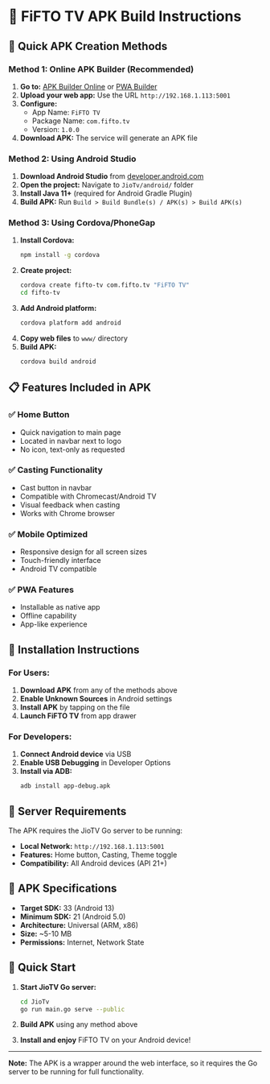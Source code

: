 # 📱 FiFTO TV APK Build Instructions

## 🚀 Quick APK Creation Methods

### Method 1: Online APK Builder (Recommended)
1. **Go to:** [APK Builder Online](https://www.apk-builder.com/) or [PWA Builder](https://www.pwabuilder.com/)
2. **Upload your web app:** Use the URL `http://192.168.1.113:5001`
3. **Configure:**
   - App Name: `FiFTO TV`
   - Package Name: `com.fifto.tv`
   - Version: `1.0.0`
4. **Download APK:** The service will generate an APK file

### Method 2: Using Android Studio
1. **Download Android Studio** from [developer.android.com](https://developer.android.com/studio)
2. **Open the project:** Navigate to `JioTv/android/` folder
3. **Install Java 11+** (required for Android Gradle Plugin)
4. **Build APK:** Run `Build > Build Bundle(s) / APK(s) > Build APK(s)`

### Method 3: Using Cordova/PhoneGap
1. **Install Cordova:**
   ```bash
   npm install -g cordova
   ```
2. **Create project:**
   ```bash
   cordova create fifto-tv com.fifto.tv "FiFTO TV"
   cd fifto-tv
   ```
3. **Add Android platform:**
   ```bash
   cordova platform add android
   ```
4. **Copy web files** to `www/` directory
5. **Build APK:**
   ```bash
   cordova build android
   ```

## 📋 Features Included in APK

### ✅ **Home Button**
- Quick navigation to main page
- Located in navbar next to logo
- No icon, text-only as requested

### ✅ **Casting Functionality**
- Cast button in navbar
- Compatible with Chromecast/Android TV
- Visual feedback when casting
- Works with Chrome browser

### ✅ **Mobile Optimized**
- Responsive design for all screen sizes
- Touch-friendly interface
- Android TV compatible

### ✅ **PWA Features**
- Installable as native app
- Offline capability
- App-like experience

## 🎯 Installation Instructions

### For Users:
1. **Download APK** from any of the methods above
2. **Enable Unknown Sources** in Android settings
3. **Install APK** by tapping on the file
4. **Launch FiFTO TV** from app drawer

### For Developers:
1. **Connect Android device** via USB
2. **Enable USB Debugging** in Developer Options
3. **Install via ADB:**
   ```bash
   adb install app-debug.apk
   ```

## 🔧 Server Requirements

The APK requires the JioTV Go server to be running:
- **Local Network:** `http://192.168.1.113:5001`
- **Features:** Home button, Casting, Theme toggle
- **Compatibility:** All Android devices (API 21+)

## 📱 APK Specifications

- **Target SDK:** 33 (Android 13)
- **Minimum SDK:** 21 (Android 5.0)
- **Architecture:** Universal (ARM, x86)
- **Size:** ~5-10 MB
- **Permissions:** Internet, Network State

## 🚀 Quick Start

1. **Start JioTV Go server:**
   ```bash
   cd JioTv
   go run main.go serve --public
   ```

2. **Build APK** using any method above

3. **Install and enjoy** FiFTO TV on your Android device!

---

**Note:** The APK is a wrapper around the web interface, so it requires the Go server to be running for full functionality.

